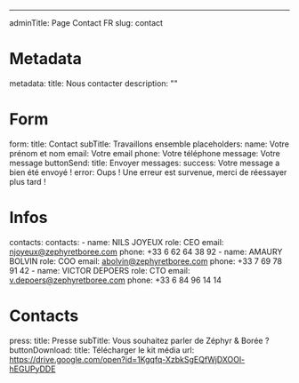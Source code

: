 ---
adminTitle: Page Contact FR
slug: contact
# Metadata
metadata: 
  title: Nous contacter
  description: ""
# Form
form: 
  title: Contact 
  subTitle: Travaillons ensemble
  placeholders: 
    name: Votre prénom et nom
    email: Votre email
    phone: Votre téléphone
    message: Votre message
  buttonSend: 
    title: Envoyer
  messages:
    success: Votre message a bien été envoyé !
    error: Oups ! Une erreur est survenue, merci de réessayer plus tard !
# Infos
contacts:
  contacts: 
    - name: NILS JOYEUX
      role: CEO
      email: njoyeux@zephyretboree.com
      phone: +33 6 62 64 38 92
    - name: AMAURY BOLVIN
      role: COO
      email: abolvin@zephyretboree.com
      phone: +33 7 69 78 91 42
    - name: VICTOR DEPOERS
      role: CTO
      email: v.depoers@zephyretboree.com
      phone: +33 6 84 96 14 14
# Contacts
press:
  title: Presse
  subTitle: Vous souhaitez parler de Zéphyr & Borée ? 
  buttonDownload: 
    title: Télécharger le kit média
    url: https://drive.google.com/open?id=1Kgqfq-XzbkSgEQfWjDXOOl-hEGUPyDDE
